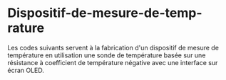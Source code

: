 # Dispositif-de-mesure-de-temp-rature
Les codes suivants servent à la fabrication d'un dispositif de mesure de température en utilisation une sonde de température basée sur une résistance à coefficient de température négative avec une interface sur écran OLED.
